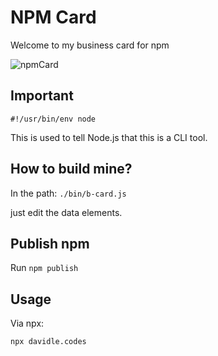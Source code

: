 # NPM Card

Welcome to my business card for npm

![npmCard](https://pbs.twimg.com/media/Du-vJ14X4AE6Mia.jpg:large)

## Important

```
#!/usr/bin/env node
```

This is used to tell Node.js that this is a CLI tool.

## How to build mine?

In the path: `./bin/b-card.js`

just edit the data elements.

## Publish npm

Run `npm publish`

## Usage

Via npx:

 ```
 npx davidle.codes
 ```

